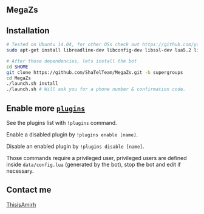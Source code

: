 MegaZs
------------

Installation
------------
```bash
# Tested on Ubuntu 14.04, for other OSs check out https://github.com/yagop/telegram-bot/wiki/Installation
sudo apt-get install libreadline-dev libconfig-dev libssl-dev lua5.2 liblua5.2-dev libevent-dev make unzip git redis-server g++ libjansson-dev libpython-dev expat libexpat1-dev
```

```bash
# After those dependencies, lets install the bot
cd $HOME
git clone https://github.com/ShaTelTeam/MegaZs.git -b supergroups
cd MegaZs
./launch.sh install
./launch.sh # Will ask you for a phone number & confirmation code.
```

Enable more [`plugins`](https://github.com/shatelteam/megazs/tree/master/plugins)
-------------
See the plugins list with `!plugins` command.

Enable a disabled plugin by `!plugins enable [name]`.

Disable an enabled plugin by `!plugins disable [name]`.

Those commands require a privileged user, privileged users are defined inside `data/config.lua` (generated by the bot), stop the bot and edit if necessary.



Contact me
------------
[ThisisAmirh](https://telegram.me/Thisisamirh)
